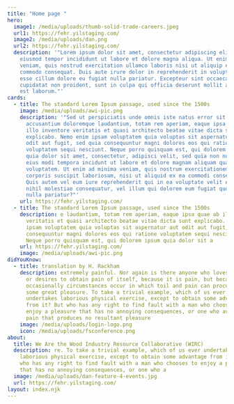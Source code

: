 ```yaml
---
title: "Home page "
hero:
  image1: /media/uploads/thumb-solid-trade-careers.jpeg
  url1: https://fehr.yilstaging.com/
  image2: /media/uploads/dan.png
  url2: https://fehr.yilstaging.com/
  description: '"Lorem ipsum dolor sit amet, consectetur adipiscing elit, sed do
    eiusmod tempor incididunt ut labore et dolore magna aliqua. Ut enim ad minim
    veniam, quis nostrud exercitation ullamco laboris nisi ut aliquip ex ea
    commodo consequat. Duis aute irure dolor in reprehenderit in voluptate velit
    esse cillum dolore eu fugiat nulla pariatur. Excepteur sint occaecat
    cupidatat non proident, sunt in culpa qui officia deserunt mollit anim id
    est laborum."'
cards:
  - title: The standard Lorem Ipsum passage, used since the 1500s
    image: /media/uploads/awi-pic.png
    description: '"Sed ut perspiciatis unde omnis iste natus error sit voluptatem
      accusantium doloremque laudantium, totam rem aperiam, eaque ipsa quae ab
      illo inventore veritatis et quasi architecto beatae vitae dicta sunt
      explicabo. Nemo enim ipsam voluptatem quia voluptas sit aspernatur aut
      odit aut fugit, sed quia consequuntur magni dolores eos qui ratione
      voluptatem sequi nesciunt. Neque porro quisquam est, qui dolorem ipsum
      quia dolor sit amet, consectetur, adipisci velit, sed quia non numquam
      eius modi tempora incidunt ut labore et dolore magnam aliquam quaerat
      voluptatem. Ut enim ad minima veniam, quis nostrum exercitationem ullam
      corporis suscipit laboriosam, nisi ut aliquid ex ea commodi consequatur?
      Quis autem vel eum iure reprehenderit qui in ea voluptate velit esse quam
      nihil molestiae consequatur, vel illum qui dolorem eum fugiat quo voluptas
      nulla pariatur?"'
    url: https://fehr.yilstaging.com/
  - title: The standard Lorem Ipsum passage, used since the 1500s
    description: e laudantium, totam rem aperiam, eaque ipsa quae ab illo inventore
      veritatis et quasi architecto beatae vitae dicta sunt explicabo. Nemo enim
      ipsam voluptatem quia voluptas sit aspernatur aut odit aut fugit, sed quia
      consequuntur magni dolores eos qui ratione voluptatem sequi nesciunt.
      Neque porro quisquam est, qui dolorem ipsum quia dolor sit a
    url: https://fehr.yilstaging.com/
    image: /media/uploads/awi-pic.png
didYouKnow:
  - title: translation by H. Rackham
    description: extremely painful. Nor again is there anyone who loves or pursues
      or desires to obtain pain of itself, because it is pain, but because
      occasionally circumstances occur in which toil and pain can procure him
      some great pleasure. To take a trivial example, which of us ever
      undertakes laborious physical exercise, except to obtain some advantage
      from it? But who has any right to find fault with a man who chooses to
      enjoy a pleasure that has no annoying consequences, or one who avoids a
      pain that produces no resultant pleasure
    image: /media/uploads/login-logo.png
    icon: /media/uploads/fsconference.png
about:
  title: We Are the Wood Industry Resource Collaborative (WIRC)
  description: re. To take a trivial example, which of us ever undertakes
    laborious physical exercise, except to obtain some advantage from it? But
    who has any right to find fault with a man who chooses to enjoy a pleasure
    that has no annoying consequences, or one who a
  image: /media/uploads/dan-feature-4-events.jpg
  url: https://fehr.yilstaging.com/
layout: index.njk
---
```


